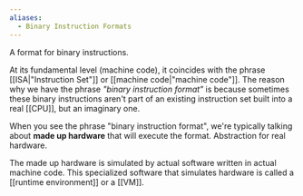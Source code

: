```yaml
---
aliases:
  - Binary Instruction Formats
---
```

A format for binary instructions.

At its fundamental level (machine code), it coincides with the phrase [[ISA|"Instruction Set"]] or [[machine code|"machine code"]].
The reason why we have the phrase _"binary instruction format"_ is because sometimes these binary instructions aren't part of an existing instruction set built into a real [[CPU]], but an imaginary one.

When you see the phrase "binary instruction format", we're typically talking about **made up hardware** that will execute the format. Abstraction for real hardware.

The made up hardware is simulated by actual software written in actual machine code.
This specialized software that simulates hardware is called a [[runtime environment]] or a [[VM]].